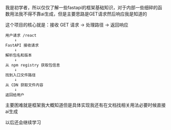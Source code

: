 我是初学者，所以仅仅了解一些fastapi的框架基础知识，对于内部一些细碎的函数用法我不得不靠ai生成，但是主要思路是GET请求然后响应我是知道的

这个项目的核心就是：接收 GET 请求 → 处理路径 → 返回响应
```
用户请求 /react
    ↓
FastAPI 接收请求
    ↓
解析包名和版本
    ↓
从 npm registry 获取包信息
    ↓
找到入口文件路径
    ↓
从 CDN 获取文件内容
    ↓
返回给用户
```
主要困难就是框架我大概知道但是具体实现我还有在文档找相关用法必要时候直接ai生成

以后还会继续学习
